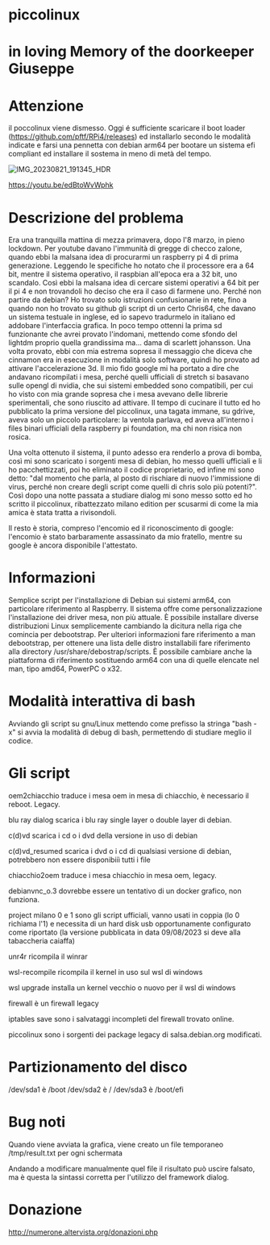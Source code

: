 # piccolinux

# in loving Memory of the doorkeeper Giuseppe

# Attenzione

il poccolinux viene dismesso. Oggi é sufficiente scaricare il boot loader (https://github.com/pftf/RPi4/releases) ed installarlo secondo le modalità indicate e farsi una pennetta con debian arm64 per bootare un sistema efi compliant ed installare il sostema in meno di metà del tempo.

![IMG_20230821_191345_HDR](https://github.com/numerunix/piccolinux/assets/49764967/f135994e-92ac-41ef-99d4-8cd650a7c397)

https://youtu.be/edBtoWvWphk


# Descrizione del problema
Era una tranquilla mattina di mezza primavera, dopo l'8 marzo, in pieno lockdown.
Per youtube davano l'immunità di gregge di checco zalone, quando ebbi la malsana idea di procurarmi un raspberry pi 4 di prima generazione.
Leggendo le specifiche ho notato che il processore era a 64 bit, mentre il sistema operativo, il raspbian all'epoca era a 32 bit, uno scandalo.
Così ebbi la malsana idea di cercare sistemi operativi a 64 bit per il pi 4 e non trovandoli ho deciso che era il caso di farmene uno.
Perché non partire da debian? Ho trovato solo istruzioni confusionarie in rete, fino a quando non ho trovato su github gli script di un certo Chris64, che davano un sistema testuale in inglese, ed io sapevo tradurmelo in italiano ed addobare l'interfaccia grafica.
In poco tempo ottenni la prima sd funzionante che avrei provato l'indomani, mettendo come sfondo del lightdm proprio quella grandissima ma... dama di scarlett johansson.
Una volta provato, ebbi con mia estrema sopresa il messaggio che diceva che cinnamon era in esecuzione in modalità solo software, quindi ho provato ad attivare l'accelerazione 3d.
Il mio fido google mi ha portato a dire che andavano ricompilati i mesa, perché quelli ufficiali di stretch si basavano sulle opengl di nvidia, che sui sistemi embedded sono compatibili, per cui ho visto con mia grande sopresa che i mesa avevano delle librerie sperimentali, che sono riuscito ad attivare.
Il tempo di cucinare il tutto ed ho pubblicato la prima versione del piccolinux, una tagata immane, su gdrive, aveva solo un piccolo particolare: la ventola parlava, ed aveva all'interno i files binari ufficiali della raspberry pi foundation, ma chi non risica non rosica.

Una volta ottenuto il sistema, il punto adesso era renderlo a prova di bomba, così mi sono scaricato i sorgenti mesa di debian, ho messo quelli ufficiali e li ho pacchettizzati, poi ho eliminato il codice proprietario, ed infine mi sono detto: "dal momento che parla, al posto di rischiare di nuovo l'immissione di virus, perché non creare degli script come quelli di chris solo più potenti?". Così dopo una notte passata a studiare dialog mi sono messo sotto ed ho scritto il piccolinux, ribattezzato milano edition per scusarmi di come la mia amica è stata tratta a rivisondoli.

Il resto è storia, compreso l'encomio ed il riconoscimento di google: l'encomio è stato barbaramente assassinato da mio fratello, mentre su google è ancora disponibile l'attestato.

# Informazioni
Semplice script per l'installazione di Debian sui sistemi arm64, con particolare riferimento al Raspberry.
Il sistema offre come personalizzazione l'installazione dei driver mesa, non più attuale.
È possibile installare diverse distribuzioni Linux semplicemente cambiando la dicitura nella riga che comincia per debootstrap.
Per ulteriori informazioni fare riferimento a man debootstrap, per ottenere una lista delle distro installabili fare riferimento alla directory /usr/share/debostrap/scripts.
È possibile cambiare anche la piattaforma di riferimento sostituendo arm64 con una di quelle elencate nel man, tipo amd64, PowerPC o x32.

# Modalità interattiva di bash

Avviando gli script su gnu/Linux mettendo come prefisso la stringa "bash -x" si avvia la modalità di debug di bash, permettendo di studiare meglio il codice.

# Gli script
oem2chiacchio traduce i mesa oem in mesa di chiacchio, è necessario il reboot. Legacy.

blu ray dialog scarica i blu ray single layer o double layer di debian.

c(d)vd scarica i cd o i dvd della versione in uso di debian

c(d)vd_resumed scarica i dvd o i cd di qualsiasi versione di debian, potrebbero non essere disponibiiì tutti i file

chiacchio2oem traduce i mesa chiacchio in mesa oem, legacy.

debianvnc_o.3 dovrebbe essere un tentativo di un docker grafico, non funziona.

project milano 0 e 1 sono gli script ufficiali, vanno usati in coppia (lo 0 richiama l'1) e necessita di un hard disk usb opportunamente configurato come riportato (la versione pubblicata in data 09/08/2023 si deve alla tabaccheria caiaffa)

unr4r ricompila il winrar

wsl-recompile ricompila il kernel in uso sul wsl di windows

wsl upgrade installa un kernel vecchio o nuovo per il wsl di windows

firewall è un firewall legacy

iptables save sono i salvataggi incompleti del firewall trovato online.

piccolinux sono i sorgenti dei package legacy di salsa.debian.org modificati.

# Partizionamento del disco
/dev/sda1 è /boot
/dev/sda2 è /
/dev/sda3 è /boot/efi


# Bug noti
Quando viene avviata la grafica, viene creato un file temporaneo /tmp/result.txt per ogni schermata
 
Andando a modificare manualmente quel file il risultato può uscire falsato, ma è questa la sintassi corretta per l'utilizzo del framework dialog.
 
# Donazione

http://numerone.altervista.org/donazioni.php

